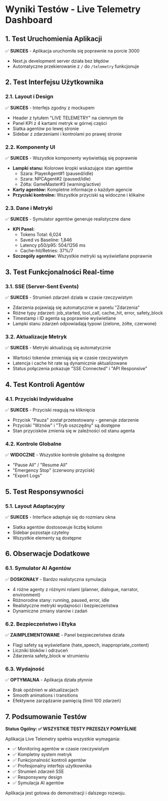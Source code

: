 # Wyniki Testów - Live Telemetry Dashboard

## 1. Test Uruchomienia Aplikacji
✅ **SUKCES** - Aplikacja uruchomiła się poprawnie na porcie 3000
- Next.js development server działa bez błędów
- Automatyczne przekierowanie z `/` do `/telemetry` funkcjonuje

## 2. Test Interfejsu Użytkownika

### 2.1. Layout i Design
✅ **SUKCES** - Interfejs zgodny z mockupem
- Header z tytułem "LIVE TELEMETRY" na ciemnym tle
- Panel KPI z 4 kartami metryk w górnej części
- Siatka agentów po lewej stronie
- Sidebar z zdarzeniami i kontrolami po prawej stronie

### 2.2. Komponenty UI
✅ **SUKCES** - Wszystkie komponenty wyświetlają się poprawnie
- **Lampki stanu:** Kolorowe kropki wskazujące stan agentów
  - Szara: PlayerAgent#1 (paused/idle)
  - Szara: NPCAgent#2 (paused/idle) 
  - Żółta: GameMaster#3 (warning/active)
- **Karty agentów:** Kompletne informacje o każdym agencie
- **Przyciski kontrolne:** Wszystkie przyciski są widoczne i klikalne

### 2.3. Dane i Metryki
✅ **SUKCES** - Symulator agentów generuje realistyczne dane
- **KPI Panel:**
  - Tokens Total: 6,024
  - Saved vs Baseline: 1,846
  - Latency p50/p95: 504/1256 ms
  - Cache-hit/Retries: 37%/7
- **Szczegóły agentów:** Wszystkie metryki są wyświetlane poprawnie

## 3. Test Funkcjonalności Real-time

### 3.1. SSE (Server-Sent Events)
✅ **SUKCES** - Strumień zdarzeń działa w czasie rzeczywistym
- Zdarzenia pojawiają się automatycznie w panelu "Zdarzenia"
- Różne typy zdarzeń: job_started, tool_call, cache_hit, error, safety_block
- Timestamp i ID agenta są poprawnie wyświetlane
- Lampki stanu zdarzeń odpowiadają typowi (zielone, żółte, czerwone)

### 3.2. Aktualizacje Metryk
✅ **SUKCES** - Metryki aktualizują się automatycznie
- Wartości tokenów zmieniają się w czasie rzeczywistym
- Latencja i cache hit rate są dynamicznie aktualizowane
- Status połączenia pokazuje "SSE Connected" i "API Responsive"

## 4. Test Kontroli Agentów

### 4.1. Przyciski Indywidualne
✅ **SUKCES** - Przyciski reagują na kliknięcia
- Przycisk "Pauza" został przetestowany - generuje zdarzenie
- Przyciski "Wznów" i "Tryb oszczędny" są dostępne
- Stan przycisków zmienia się w zależności od stanu agenta

### 4.2. Kontrole Globalne
✅ **WIDOCZNE** - Wszystkie kontrole globalne są dostępne
- "Pause All" / "Resume All"
- "Emergency Stop" (czerwony przycisk)
- "Export Logs"

## 5. Test Responsywności

### 5.1. Layout Adaptacyjny
✅ **SUKCES** - Interface adaptuje się do rozmiaru okna
- Siatka agentów dostosowuje liczbę kolumn
- Sidebar pozostaje czytelny
- Wszystkie elementy są dostępne

## 6. Obserwacje Dodatkowe

### 6.1. Symulator AI Agentów
✅ **DOSKONAŁY** - Bardzo realistyczna symulacja
- 4 różne agenty z różnymi rolami (planner, dialogue, narrator, environment)
- Różnorodne stany: running, paused, error, idle
- Realistyczne metryki wydajności i bezpieczeństwa
- Dynamiczne zmiany stanów i zadań

### 6.2. Bezpieczeństwo i Etyka
✅ **ZAIMPLEMENTOWANE** - Panel bezpieczeństwa działa
- Flagi safety są wyświetlane (hate_speech, inappropriate_content)
- Liczniki bloków i odrzuceń
- Zdarzenia safety_block w strumieniu

### 6.3. Wydajność
✅ **OPTYMALNA** - Aplikacja działa płynnie
- Brak opóźnień w aktualizacjach
- Smooth animations i transitions
- Efektywne zarządzanie pamięcią (limit 100 zdarzeń)

## 7. Podsumowanie Testów

**Status Ogólny: ✅ WSZYSTKIE TESTY PRZESZŁY POMYŚLNIE**

Aplikacja Live Telemetry spełnia wszystkie wymagania:
- ✅ Monitoring agentów w czasie rzeczywistym
- ✅ Kompletny system metryk
- ✅ Funkcjonalność kontroli agentów
- ✅ Profesjonalny interfejs użytkownika
- ✅ Strumień zdarzeń SSE
- ✅ Responsywny design
- ✅ Symulacja AI agentów

Aplikacja jest gotowa do demonstracji i dalszego rozwoju.


